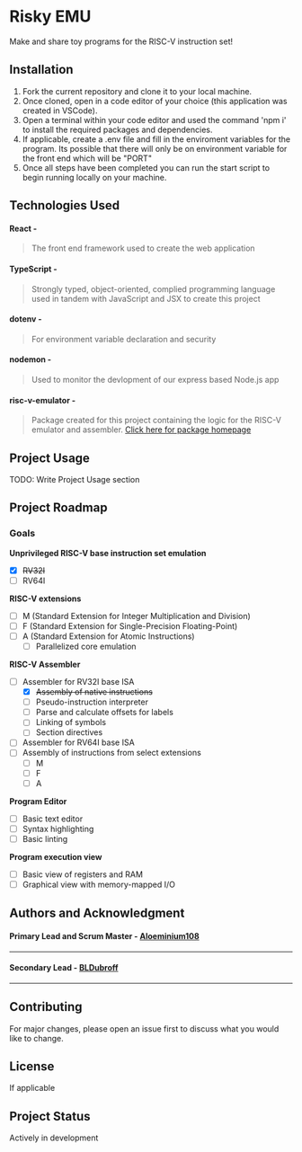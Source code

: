 # Risky EMU

Make and share toy programs for the RISC-V instruction set!

## Installation

1. Fork the current repository and clone it to your local machine.
2. Once cloned, open in a code editor of your choice (this application was created in VSCode).
3. Open a terminal within your code editor and used the command 'npm i' to install the required packages and dependencies.
4. If applicable, create a .env file and fill in the enviroment variables for the program. Its possible that there will only be on environment variable for the front end which will be "PORT"
5. Once all steps have been completed you can run the start script to begin running locally on your machine.

## Technologies Used

#### **React** - 
> The front end framework used to create the web application
#### **TypeScript** - 
> Strongly typed, object-oriented, complied programming language used in tandem with JavaScript and JSX to create this project
#### **dotenv** - 
> For environment variable declaration and security
#### **nodemon** - 
> Used to monitor the devlopment of our express based Node.js app
#### **risc-v-emulator** -
> Package created for this project containing the logic for the RISC-V emulator and assembler. [Click here for package homepage](https://github.com/Aloeminium108/risc-v-emulator)

## Project Usage

TODO: Write Project Usage section

## Project Roadmap

### Goals

**Unprivileged RISC-V base instruction set emulation**
- [x] ~~RV32I~~
- [ ] RV64I

**RISC-V extensions**
- [ ] M (Standard Extension for Integer Multiplication and Division)
- [ ] F (Standard Extension for Single-Precision Floating-Point)
- [ ] A (Standard Extension for Atomic Instructions)
  - [ ] Parallelized core emulation

**RISC-V Assembler**
- [ ] Assembler for RV32I base ISA
  - [x] ~~Assembly of native instructions~~
  - [ ] Pseudo-instruction interpreter
  - [ ] Parse and calculate offsets for labels
  - [ ] Linking of symbols
  - [ ] Section directives
- [ ] Assembler for RV64I base ISA
- [ ] Assembly of instructions from select extensions
  - [ ] M
  - [ ] F
  - [ ] A

**Program Editor**
- [ ] Basic text editor
- [ ] Syntax highlighting
- [ ] Basic linting

**Program execution view**
- [ ] Basic view of registers and RAM
- [ ] Graphical view with memory-mapped I/O
 
## Authors and Acknowledgment

#### Primary Lead and Scrum Master - [Aloeminium108](https://github.com/Aloeminium108)
---
#### Secondary Lead - [BLDubroff](https://github.com/BLDubroff)
---

## Contributing

For major changes, please open an issue first to discuss what you would like to change.

## License

If applicable

## Project Status

Actively in development

